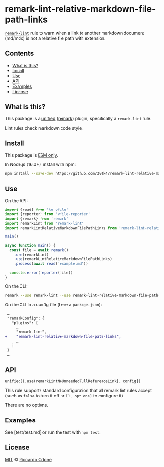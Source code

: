 # remark-lint-relative-markdown-file-path-links

[`remark-lint`](https://github.com/remarkjs/remark-lint) rule to warn when a link to another markdown document (md/mdx) is not a relative file path with extension.

## Contents

*   [What is this?](#what-is-this)
*   [Install](#install)
*   [Use](#use)
*   [API](#api)
*   [Examples](#examples)
*   [License](#license)

## What is this?

This package is a [unified](https://github.com/unifiedjs/unified) ([remark](https://github.com/remarkjs/remark)) plugin, specifically a `remark-lint` rule.

Lint rules check markdown code style.

## Install

This package is [ESM only](https://gist.github.com/sindresorhus/a39789f98801d908bbc7ff3ecc99d99c).

In Node.js (16.0+), install with npm:

```sh
npm install --save-dev https://github.com/3v0k4/remark-lint-relative-markdown-file-path-links
```

## Use

On the API:

```js
import {read} from 'to-vfile'
import {reporter} from 'vfile-reporter'
import {remark} from 'remark'
import remarkLint from 'remark-lint'
import remarkLintRelativeMarkdownFilePathLinks from 'remark-lint-relative-markdown-file-path-links'

main()

async function main() {
  const file = await remark()
    .use(remarkLint)
    .use(remarkLintRelativeMarkdownFilePathLinks)
    .process(await read('example.md'))

  console.error(reporter(file))
}
```

On the CLI:

```sh
remark --use remark-lint --use remark-lint-relative-markdown-file-path-links example.md
```

On the CLI in a config file (here a `package.json`):

```diff
 …
 "remarkConfig": {
   "plugins": [
     …
     "remark-lint",
+    "remark-lint-relative-markdown-file-path-links",
     …
   ]
 }
 …
```

## API

`unified().use(remarkLintNoUnneededFullReferenceLink[, config])`

This rule supports standard configuration that all remark lint rules accept (such as `false` to turn it off or `[1, options]` to configure it).

There are no options.

## Examples

See [test/test.md] or run the test with `npm test`.

## License

[MIT](https://github.com/remarkjs/remark-lint/blob/main/license) © [Riccardo Odone](https://odone.io)
